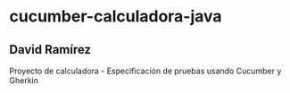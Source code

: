 # cucumber-calculadora-java
## David Ramírez
Proyecto de calculadora - Especificación de pruebas usando Cucumber y Gherkin
